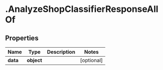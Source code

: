 # .AnalyzeShopClassifierResponseAllOf

## Properties

| Name         | Type          | Description   | Notes         |
| ------------ | ------------- | ------------- | ------------- |
| **data** | **object** |  | [optional]  |


